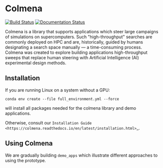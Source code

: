 # Colmena

[![Build Status](https://travis-ci.com/exalearn/colmena.svg?branch=master)](https://travis-ci.com/exalearn/colmena)
[![Documentation Status](https://readthedocs.org/projects/colmena/badge/?version=latest)](https://colmena.readthedocs.io/en/latest/?badge=latest)

Colmena is a library that supports applications which steer large campaigns of simulations on supercomputers.
Such "high-throughput" searches are commonly deployed on HPC and are, historically, 
guided by humans designating a search space manually &mdash; a time-consuming process.
Colmena was created to explore building applications high-throughput sweeps that replace human steering
with Artificial Intelligence (AI) experimental design methods. 

## Installation

If you are running Linux on a system without a GPU:

``conda env create --file full_environment.yml --force``

will install all packages needed for the colmena library and demo applications.

Otherwise, consult our `Installation Guide <https://colmena.readthedocs.io/en/latest/installation.html>`_.

## Using Colmena

We are gradually building ``demo_apps`` which illustrate different approaches to using the prototype.

